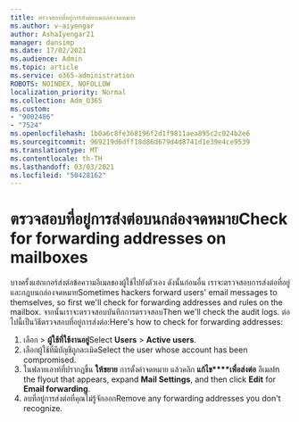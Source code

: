 ```yaml
---
title: ตรวจสอบที่อยู่การส่งต่อบนกล่องจดหมาย
ms.author: v-aiyengar
author: AshaIyengar21
manager: dansimp
ms.date: 17/02/2021
ms.audience: Admin
ms.topic: article
ms.service: o365-administration
ROBOTS: NOINDEX, NOFOLLOW
localization_priority: Normal
ms.collection: Adm_O365
ms.custom:
- "9002486"
- "7524"
ms.openlocfilehash: 1b0a6c8fe368196f2d1f9811aea895c2c024b2e6
ms.sourcegitcommit: 969219d6dff18d86d679d4d8741d1e39e4ce9539
ms.translationtype: MT
ms.contentlocale: th-TH
ms.lasthandoff: 03/03/2021
ms.locfileid: "50428162"
---
```

# <a name="check-for-forwarding-addresses-on-mailboxes"></a><span data-ttu-id="393c3-102">ตรวจสอบที่อยู่การส่งต่อบนกล่องจดหมาย</span><span class="sxs-lookup"><span data-stu-id="393c3-102">Check for forwarding addresses on mailboxes</span></span>

<span data-ttu-id="393c3-103">บางครั้งแฮกเกอร์ส่งต่อข้อความอีเมลของผู้ใช้ไปยังตัวเอง ดังนั้นก่อนอื่น เราจะตรวจสอบการส่งต่อที่อยู่และกฎบนกล่องจดหมาย</span><span class="sxs-lookup"><span data-stu-id="393c3-103">Sometimes hackers forward users' email messages to themselves, so first we'll check for forwarding addresses and rules on the mailbox.</span></span> <span data-ttu-id="393c3-104">จากนั้นเราจะตรวจสอบบันทึกการตรวจสอบ</span><span class="sxs-lookup"><span data-stu-id="393c3-104">Then we'll check the audit logs.</span></span> <span data-ttu-id="393c3-105">ต่อไปนี้เป็นวิธีตรวจสอบที่อยู่การส่งต่อ:</span><span class="sxs-lookup"><span data-stu-id="393c3-105">Here's how to check for forwarding addresses:</span></span>

1. <span data-ttu-id="393c3-106">เลือก  >  **ผู้ใช้ที่ใช้งานอยู่**</span><span class="sxs-lookup"><span data-stu-id="393c3-106">Select **Users** > **Active users**.</span></span>
1. <span data-ttu-id="393c3-107">เลือกผู้ใช้ที่มีบัญชีถูกละเมิด</span><span class="sxs-lookup"><span data-stu-id="393c3-107">Select the user whose account has been compromised.</span></span>
1. <span data-ttu-id="393c3-108">ในฟลายเอาท์ที่ปรากฏขึ้น **ให้ขยาย** การตั้งค่าจดหมาย แล้วคลิก **แก้ไข\*\*\*\*เพื่อส่งต่อ** อีเมล</span><span class="sxs-lookup"><span data-stu-id="393c3-108">In the flyout that appears, expand **Mail Settings**, and then click **Edit** for **Email forwarding**.</span></span>
1. <span data-ttu-id="393c3-109">ลบที่อยู่การส่งต่อที่คุณไม่รู้จักออก</span><span class="sxs-lookup"><span data-stu-id="393c3-109">Remove any forwarding addresses you don't recognize.</span></span>